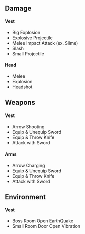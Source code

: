 ## Damage

#### Vest

- Big Explosion
- Explosive Projectile
- Melee Impact Attack (ex. Slime)
- Slash
- Small Projectile

#### Head

- Melee
- Explosion
- Headshot



## Weapons

#### Vest

- Arrow Shooting
- Equip & Unequip Sword
- Equip & Throw Knife
- Attack with Sword

#### Arms

- Arrow Charging
- Equip & Unequip Sword
- Equip & Throw Knife
- Attack with Sword



## Environment

#### Vest

- Boss Room Open EarthQuake
- Small Room Door Open Vibration